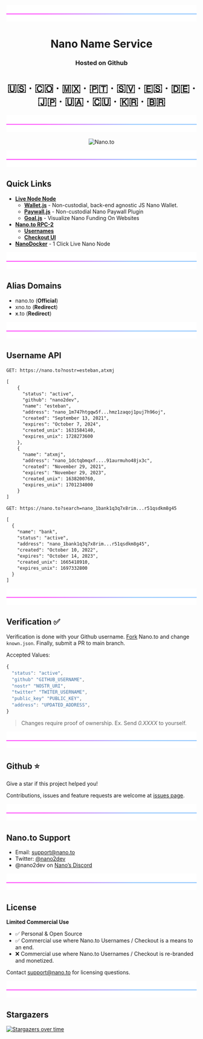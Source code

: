 ![line](https://github.com/fwd/n2/raw/master/.github/line.png)

<h1 align="center">Nano Name Service</h1>
<h3 align="center">Hosted on Github</h3>

<h1 align="center">🇺🇸 · 🇨🇴 · 🇲🇽 · 🇵🇹 · 🇸🇻 · 🇪🇸 · 🇩🇪 · 🇯🇵 · 🇺🇦 · 🇨🇺 · 🇰🇷 · 🇧🇷</h1>

![line](https://github.com/fwd/n2/raw/master/.github/line.png)

<p align="center">
  <img src="https://github.com/fwd/nano/raw/master/dist/images/funding.png" alt="Nano.to" />
</p>

![line](https://github.com/fwd/n2/raw/master/.github/line.png)

## Quick Links

- [**Live Node Node**](https://rpc.nano.to)
  - [**Wallet.js**](https://github.com/fwd/nano-offline#offlinejs) - Non-custodial, back-end agnostic JS Nano Wallet.
  - [**Paywall.js**](https://github.com/fwd/nano-wall#nanowalljs) - Non-custodial Nano Paywall Plugin
  - [**Goal.js**](https://github.com/fwd/nano-goal#nanogoaljs) - Visualize Nano Funding On Websites
- [**Nano.to RPC-2**](https://api.nano.to) 
  - [**Usernames**](https://docs.nano.to/usernames#getting-started) 
  - [**Checkout UI**](https://docs.nano.to/checkout-ui#getting-started) 
- [**NanoDocker**](https://github.com/fwd/nano-docker) - 1 Click Live Nano Node

![line](https://github.com/fwd/n2/raw/master/.github/line.png)

## Alias Domains

- nano.to (**Official**)
- xno.to (**Redirect**)
- ӿ.to (**Redirect**)

![line](https://github.com/fwd/n2/raw/master/.github/line.png)

## Username API

```
GET: https://nano.to?nostr=esteban,atxmj
```

```
[
    {
      "status": "active",
      "github": "nano2dev",
      "name": "esteban",
      "address": "nano_1m747htgqw5f...hmz1zaqoj1puj7h96oj",
      "created": "September 13, 2021",
      "expires": "October 7, 2024",
      "created_unix": 1631584140,
      "expires_unix": 1728273600
    },
    {
      "name": "atxmj",
      "address": "nano_1dctqbmqxf....91aurmuho48jx3c",
      "created": "November 29, 2021",
      "expires": "November 29, 2023",
      "created_unix": 1638200760,
      "expires_unix": 1701234000
    }
]
```

```
GET: https://nano.to?search=nano_1bank1q3q7x8rim...r51qsdkm8g45
```

```
[
  {
    "name": "bank",
    "status": "active",
    "address": "nano_1bank1q3q7x8rim...r51qsdkm8g45",
    "created": "October 10, 2022",
    "expires": "October 14, 2023",
    "created_unix": 1665418910,
    "expires_unix": 1697332800
  }
]
```

![line](https://github.com/fwd/n2/raw/master/.github/line.png)

## Verification ✅

Verification is done with your Github username. [Fork](https://github.com/fwd/nano-to/fork) Nano.to and change ```known.json```. Finally, submit a PR to main branch.

Accepted Values: 
```js
{
  "status": "active",
  "github" "GITHUB_USERNAME",
  "nostr" "NOSTR_URI",
  "twitter" "TWITER_USERNAME",
  "public_key" "PUBLIC_KEY",
  "address": "UPDATED_ADDRESS",
}
```

> Changes require proof of ownership. Ex. Send *0.XXXX* to yourself. 

![line](https://github.com/fwd/n2/raw/master/.github/line.png)

## Github ⭐️

Give a star if this project helped you!

Contributions, issues and feature requests are welcome at [issues page](https://github.com/fwd/nano/issues).

![line](https://github.com/fwd/n2/raw/master/.github/line.png)

## Nano.to Support

- Email: support@nano.to
- Twitter: [@nano2dev](https://twitter.com/nano2dev)
- @nano2dev on [Nano’s Discord](https://discord.com/invite/RNAE2R9) 

![line](https://github.com/fwd/n2/raw/master/.github/line.png)

## License

**Limited Commercial Use**

- ✅ Personal & Open Source
- ✅ Commercial use where Nano.to Usernames / Checkout is a means to an end.
- ❌ Commercial use where Nano.to Usernames / Checkout is re-branded and monetized.

Contact [support@nano.to](mailto:support@nano.to) for licensing questions.

![line](https://github.com/fwd/n2/raw/master/.github/line.png)

## Stargazers

[![Stargazers over time](https://starchart.cc/fwd/nano-to.svg)](https://github.com/fwd/nano-to)
